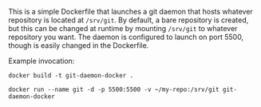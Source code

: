 This is a simple Dockerfile that launches a git daemon that hosts whatever repository is located at `/srv/git`. By default, a bare repository is created, but this can be changed at runtime by mounting
`/srv/git` to whatever repository you want. The daemon is configured to launch on port 5500, though is easily changed in the Dockerfile.

Example invocation:
```
docker build -t git-daemon-docker .

docker run --name git -d -p 5500:5500 -v ~/my-repo:/srv/git git-daemon-docker 
```
